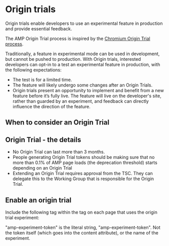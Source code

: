 # Origin trials
Origin trials enable developers to use an experimental feature in production and provide essential feedback.

The AMP Origin Trial process is inspired by the [Chromium Origin Trial process](https://github.com/GoogleChrome/OriginTrials). 

Traditionally, a feature in experimental mode can be used in development, but cannot be pushed to production. With Origin trials, interested developers can opt-in to a test an experimental feature in production, with the following expectations:
- The test is for a limited time.
- The feature will likely undergo some changes after an Origin Trials.
- Origin trials present an opportunity to implement and benefit from a new feature before it’s fully live. The feature will live on the developer's site, rather than guarded by an experiment, and feedback can directly influence the direction of the feature.

## When to consider an Origin Trial

## Origin Trial - the details
- No Origin Trial can last more than 3 months.
- People generating Origin Trial tokens should be making sure that no more than 0.1% of AMP page loads (the deprecation threshold) starts depending on an Origin Trial
- Extending an Origin Trial requires approval from the TSC. They can delegate this to the Working Group that is responsible for the Origin Trial.

## Enable an origin trial
Include the following <meta> tag within the <head> tag on each page that uses the origin trial experiment:

<meta name="amp-experiment-token" content="{copy your token here}">
"amp-experiment-token" is the literal string, "amp-experiment-token". Not the token itself (which goes into the content attribute), or the name of the experiment.
